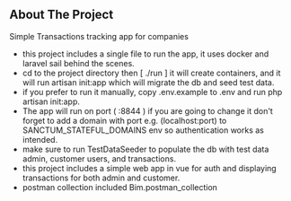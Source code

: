 ## About The Project

Simple Transactions tracking app for companies

- this project includes a single file to run the app, it uses docker and laravel sail behind the scenes.
- cd to the project directory then [ ./run ] it will create containers, and it will run artisan init:app which will migrate the db and seed test data.
- if you prefer to run it manually, copy .env.example to .env and run php artisan init:app.
- The app will run on port ( :8844 ) if you are going to change it don't forget to add a domain with port e.g. (localhost:port) to SANCTUM_STATEFUL_DOMAINS env so authentication works as intended.
- make sure to run TestDataSeeder to populate the db with test data admin, customer users, and transactions.
- this project includes a simple web app in vue for auth and displaying transactions for both admin and customer.
- postman collection included Bim.postman_collection
